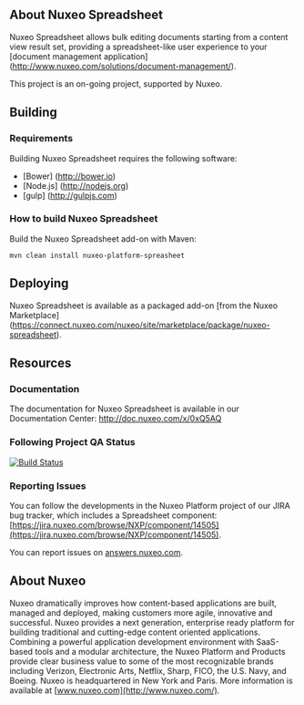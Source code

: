 ## About Nuxeo Spreadsheet
Nuxeo Spreadsheet allows bulk editing documents starting from a content view result set, providing a spreadsheet-like user experience to your [document management application] (http://www.nuxeo.com/solutions/document-management/).

This project is an on-going project, supported by Nuxeo.

## Building
### Requirements
Building Nuxeo Spreadsheet requires the following software:
- [Bower] (http://bower.io)
- [Node.js] (http://nodejs.org)
- [gulp] (http://gulpjs.com)

### How to build Nuxeo Spreadsheet
Build the Nuxeo Spreadsheet add-on with Maven:
```
mvn clean install nuxeo-platform-spreasheet
```

## Deploying
Nuxeo Spreadsheet is available as a packaged add-on [from the Nuxeo Marketplace] (https://connect.nuxeo.com/nuxeo/site/marketplace/package/nuxeo-spreadsheet).

## Resources
### Documentation
The documentation for Nuxeo Spreadsheet is available in our Documentation Center: http://doc.nuxeo.com/x/0xQ5AQ

### Following Project QA Status

[![Build Status](https://qa.nuxeo.org/jenkins/buildStatus/icon?job=addons_nuxeo-platform-spreadsheet-master)](https://qa.nuxeo.org/jenkins/job/addons_nuxeo-platform-spreadsheet-master/)

### Reporting Issues
You can follow the developments in the Nuxeo Platform project of our JIRA bug tracker, which includes a Spreadsheet component: [https://jira.nuxeo.com/browse/NXP/component/14505](https://jira.nuxeo.com/browse/NXP/component/14505).

You can report issues on [answers.nuxeo.com](http://answers.nuxeo.com).

## About Nuxeo
Nuxeo dramatically improves how content-based applications are built, managed and deployed, making customers more agile, innovative and successful. Nuxeo provides a next generation, enterprise ready platform for building traditional and cutting-edge content oriented applications. Combining a powerful application development environment with SaaS-based tools and a modular architecture, the Nuxeo Platform and Products provide clear business value to some of the most recognizable brands including Verizon, Electronic Arts, Netflix, Sharp, FICO, the U.S. Navy, and Boeing. Nuxeo is headquartered in New York and Paris. More information is available at [www.nuxeo.com](http://www.nuxeo.com/).
